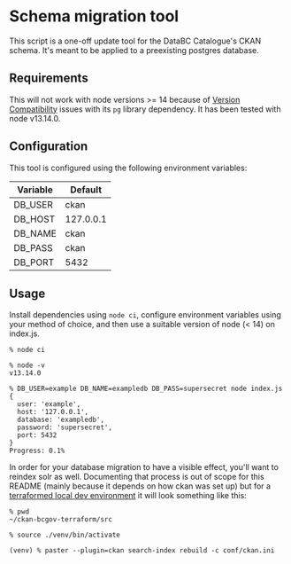 # Schema migration tool

This script is a one-off update tool for the DataBC Catalogue's CKAN schema. It's meant to be applied to a preexisting postgres database.

## Requirements

This will not work with node versions >= 14  because of [Version Compatibility](https://node-postgres.com/#version-compatibility)
issues with its `pg` library dependency. It has been tested with node v13.14.0.

## Configuration

This tool is configured using the following environment variables:

|Variable|Default|
|--------|-------|
|DB_USER|ckan|
|DB_HOST|127.0.0.1|
|DB_NAME|ckan|
|DB_PASS|ckan|
|DB_PORT|5432|

## Usage

Install dependencies using `node ci`, configure environment variables using your method of choice, and then use a suitable version of node (< 14) on index.js.
    
    % node ci
    
    % node -v
    v13.14.0
    
    % DB_USER=example DB_NAME=exampledb DB_PASS=supersecret node index.js
    {
      user: 'example',
      host: '127.0.0.1',
      database: 'exampledb',
      password: 'supersecret',
      port: 5432
    }
    Progress: 0.1%    
    
In order for your database migration to have a visible effect, you'll want to reindex solr as well. Documenting that process is out of scope for this README (mainly because it depends on how ckan was set up) but for a [terraformed local dev environment](https://github.com/bcgov/ckan-bcgov-terraform) it will look something like this:

    % pwd
    ~/ckan-bcgov-terraform/src
    
    % source ./venv/bin/activate
    
    (venv) % paster --plugin=ckan search-index rebuild -c conf/ckan.ini
